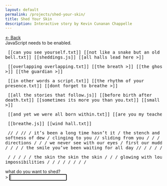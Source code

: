 ```yaml
---
layout: default
permalink: /projects/shed-your-skin/
title: Shed Your Skin
description: Interactive story by Kevin Cunanan Chappelle
---
```


<link rel="stylesheet" href="/assets/css/shed-your-skin.css" />

<div id="storyWrapper">
    <div id="backArrow" class="navigation">
        <a href="javascript:void(0)">← Back</a>
    </div>
    <div id="story">
        <noscript>JavaScript needs to be enabled.</noscript>
    </div>
</div>

<storydata name="shed your skin" startnode="1" creator="Twine" creator-version="2.10.0" format="Harlowe"
    format-version="3.3.9" ifid="8CF19DB7-183D-4DFC-9D35-17A1997CD2FA" options="" tags="" zoom="1" hidden>
    <passagedata pid="1" name="shed your skin" tags="" position="600,300" size="100,100">
        <pre>
            [[can you see yourself.txt]]
            [[not like a snake but an old ringing bell.txt]]
            [[sheddings.js]]
            [[all halls lead here >]]
        </pre>
    </passagedata>
    <passagedata pid="2" name="all halls lead here >" tags="" position="800,675" size="100,100">
        <pre>
            [[overlapping overlapping.txt]]
            [[the breath >]]
            [[the ghost >]]
            [[the guardian >]]
        </pre>
    </passagedata>
    <passagedata pid="3" name="the breath >" tags="" position="1000,800" size="100,100">
        <pre>
            [[in other words a script.txt]]
            [[the rhythm of your presence.txt]]
            [[dont forget to breathe >]]
        </pre>
    </passagedata>
    <passagedata pid="4" name="the ghost >" tags="" position="1000,1300" size="100,100">
        <pre>
            [[all the stories that follow.js]]
            [[before birth after death.txt]]
            [[sometimes its more you than you.txt]]
            [[small routines >]]
        </pre>
    </passagedata>
    <passagedata pid="5" name="the guardian >" tags="" position="1000,2050" size="100,100">
        <pre>
            [[and yet we were all born within.txt]]
            [[are you my teacher.txt]]
        </pre>
    </passagedata>
    <passagedata pid="6" name="dont forget to breathe >" tags="" position="1200,1050" size="100,100">
        <pre>
            [[breathe.js]]
            [[wind hall.txt]]
        </pre>
    </passagedata>
    <passagedata pid="7" name="can you see yourself.txt" tags="" position="800,300" size="100,100">
        <pre>
            // /
            // /
            it’s been a long time hasn’t it /
            the stench and softness of dew / clinging
            to you // sliding from you / / / /
            in sixteen directions / / /
            we never see with our eyes / first
            our muddied feet / / / / / /
            the smile you’ve been waiting for all day
            // / / /
            // /
        </pre>
    </passagedata>
    <passagedata pid="8" name="not like a snake but an old ringing bell.txt" tags="" position="800,425" size="100,100">
        <pre>
            /
            / / / /
            the skin the skin the skin / / /
            glowing with loud impossibilities
            / / / / / / /
            /
        </pre>
    </passagedata>
    <passagedata pid="9" name="sheddings.js" tags="" position="800,550" size="100,100">
        <div id="terminalContainer">
            <label for="intentionInput">what do you want to shed?</label>
            <div id="terminalPrompt">
                <span>> </span>
                <input type="text" id="intentionInput" autofocus>
            </div>
        </div>
        <script>
            (() => {
                const terminalContainer = document.getElementById("terminalContainer");

                const promptForInput = () => {
                    const prompt = document.createElement("div");
                    prompt.innerHTML = `<span>> </span><input type="text"
            id="intentionInput" autofocus>`;
                    terminalContainer.appendChild(prompt);

                    const terminalInput = prompt.querySelector("#intentionInput");
                    terminalInput.addEventListener("keydown", (event) => {
                        if (event.key === "Enter") {
                            event.preventDefault();
                            handleInput(terminalInput.value.trim(), prompt);
                        }
                    });

                    terminalInput.focus();
                };

                const handleInput = (intention, prompt) => {
                    if (!intention) return;

                    const terminalInput = prompt.querySelector("#intentionInput");
                    terminalInput.disabled = true;

                    const skin = intention.split('');
                    let sheddable = skin.map((char, i) => (char !== ' ' ? i : null)).filter(i => i !== null);

                    const displaySkin = () => {
                        const line = document.createElement("div");
                        line.textContent = skin.join('');
                        terminalContainer.appendChild(line);
                        terminalContainer.scrollTop = terminalContainer.scrollHeight;
                    };

                    const shedSkin = () => {
                        if (!sheddable.length) return;
                        const fate = Math.floor(Math.random() * sheddable.length);
                        const choice = sheddable[fate];
                        skin[choice] = skin[choice] === "|" ? "!" : skin[choice] === "!" ?
                            "." : "|";
                        if (skin[choice] === ".") sheddable.splice(fate, 1);
                        displaySkin();
                        setTimeout(shedSkin, 500);
                    };

                    displaySkin();
                    setTimeout(shedSkin, 1000);
                };

                terminalContainer.innerHTML = `<div>what do you want to shed?</div>`;
                promptForInput();
            })();
        </script>
    </passagedata>
    <passagedata pid="10" name="overlapping overlapping.txt" tags="" position="1000,675" size="100,100">
        <pre>
            / / / / / / / / ///
            / / / / / / / / ///
            this is where our trinities meet / / / / ///
            or rather they have already met / / / / ///
            when you learned that another / other / wasn’t / / ///
            you are a combination lock turning and turning and / / ///
            never meant to unlock and never meant to / / / ///
            settle on three numbers but it’s the turning / / ///
            it’s all happening outside your head / your daring ///
            invitations of love / to love in love / / ///
            / / / / / / / / ///
            / / / / / / / / ///
        </pre>
    </passagedata>
    <passagedata pid="11" name="in other words a script.txt" tags="" position="1200,800" size="100,100">
        <pre>
            /////////
            /// //// // //// //// /// ///////// //// [space]
            the rest of your life and (nothing) more
            how many breaths?
            /// //// ////////
            ////////
        </pre>
    </passagedata>
    <passagedata pid="12" name="the rhythm of your presence.txt" tags="" position="1200,925" size="100,100">
        <pre>
            ///// /// /// ///// /////// /// ////
            /// ///// /// /// ///// /////// /// //// //////// [time]
            new steps and old steps tracing the same patterns
            not a matter of surprise but /// //// ////////
            the calm quiet rehearsal of whispers
            at once ///// ///////// // //////// ////////
            // //// ///// ///////// // //////// ////////
            //// ///// ///////// // ////////
        </pre>
    </passagedata>
    <passagedata pid="13" name="all the stories that follow.js" tags="" position="1200,1300" size="100,100">
        <div id="storyContainer"></div>
        <script>
            (() => {
                const storyContainer = document.getElementById("storyContainer");

                const gentleWhisperInYourEar = () => {
                    const question = document.createElement("div");
                    question.textContent = "you are not the first to ask this question.";
                    storyContainer.appendChild(question);

                    const prompt = document.createElement("div");
                    prompt.innerHTML = `remember this memory again? [y/n] <input type="text"
            id="responseInput" autofocus>`;
                    storyContainer.appendChild(prompt);

                    const responseInput = prompt.querySelector("#responseInput");
                    responseInput.addEventListener("keydown", (event) => {
                        if (event.key === "Enter") {
                            event.preventDefault();
                            handleResponse(responseInput.value.trim().toLowerCase(), prompt);
                        }
                    });

                    responseInput.focus();
                };

                const handleResponse = (choice, prompt) => {
                    prompt.querySelector("#responseInput").disabled = true;

                    if (choice === "y" || choice === "yes") {
                        gentleWhisperInYourEar();
                    } else if (choice === "n" || choice === "no") {
                        const farewell = document.createElement("div");
                        farewell.textContent = "may you find more selves in the memories you choose to keep.";
                        storyContainer.appendChild(farewell);
                    } else {
                        const thirdPath = document.createElement("div");
                        thirdPath.textContent = "you are courageous to take the third path.";
                        storyContainer.appendChild(thirdPath);
                    }
                };

                gentleWhisperInYourEar();
            })();
        </script>
    </passagedata>
    <passagedata pid="14" name="before birth after death.txt" tags="" position="1200,1425" size="100,100">
        <pre>
            / /
            / / / / / /
            the doors the windows remember you before you knew your name /
            the bones crumbling deep underground remember your tragedies /
            the humid insomniac forest remembers the moment you became /
            the swirling prophets of day remember everything you forgot /
            the wild gestures remember when you needed a change / /
            just as you were about to speak you forgot the soft dream /
            you forgot you remember too / / / /
            / / / / / /
            / /
        </pre>
    </passagedata>
    <passagedata pid="15" name="sometimes its more you than you.txt" tags="" position="1200,1550" size="100,100">
        <pre>
            / / / / / / / / / / / / / / / / / /
            / often / the sum of everything /
            / you know / it makes you laugh /
            / / / / / / / / / / / / / / / / / /
        </pre>
    </passagedata>
    <passagedata pid="16" name="small routines >" tags="" position="1200,1675" size="100,100">
        <pre>
            [[anytime.txt]]
            [[that crucial moment.txt]]
            [[thursday.txt]]
        </pre>
    </passagedata>
    <passagedata pid="17" name="breathe.js" tags="" position="1400,1050" size="100,100">
        <div id="breathContainer"></div>

        <script>
            (() => {
                const YOUR_HEARTBEAT = [300, 800];
                const YOUR_PACE = 10;
                const breathContainer = document.getElementById("breathContainer");

                const guideWind = async (phase) => {
                    let conduit, start, end, step;

                    switch (phase) {
                        case "draw_in":
                            conduit = ">";
                            start = 1;
                            end = YOUR_PACE;
                            step = 1;
                            break;
                        case "stillness":
                            conduit = "=";
                            start = YOUR_PACE;
                            end = YOUR_PACE;
                            step = 0;
                            break;
                        case "let_out":
                            conduit = "<";
                            start = YOUR_PACE;
                            end = 1;
                            step = -1;
                            break;
                    }

                    for (let i = start, moment = 0; step === 0 ? moment < YOUR_PACE : i !== end + step; i += step, moment++) {
                        breathContainer.textContent += conduit.repeat(i) + "\n";
                        breathContainer.scrollTop = breathContainer.scrollHeight;
                        await new Promise((resolve) => setTimeout(resolve, YOUR_HEARTBEAT[moment % YOUR_HEARTBEAT.length]));
                    }
                };

                (async () => {
                    await new Promise((resolve) => setTimeout(resolve, 1000));
                    await guideWind("draw_in");
                    await guideWind("stillness");
                    await guideWind("let_out");
                    await new Promise((resolve) => setTimeout(resolve, 1000));
                })();
            })();
        </script>
    </passagedata>
    <passagedata pid="18" name="wind hall.txt" tags="" position="1400,1175" size="100,100">
        <pre>
            / / / /
            / / / / /////
            resonance of stones / the stone split by
            the wind / your first breaths welcomed to the hall
            nothing stays long enough to grow stale
            always moving with expanse
            / feeling contraction without smallness
            this is divine registration
            your time is yours to begin
            / feeling duration and its certainty
            / / ////////
            / / /
        </pre>
    </passagedata>
    <passagedata pid="19" name="anytime.txt" tags="" position="1400,1675" size="100,100">
        <pre>
            /// ///
            /// /// ///
            /// /// /// we’re all on the phone ///
            unbreakable copy machine of silent sentences
            /// /// /// content with presence we don’t hang up
            /// lightning flashes across the earth ///
            gradually our breaths swim upstream ///
            /// /// /// ///
            /// /// ///
        </pre>
    </passagedata>
    <passagedata pid="20" name="that crucial moment.txt" tags="" position="1400,1800" size="100,100">
        <pre>
            / /
            ////////// / / / / / / /
            when everything / falls into /
            finally dreams of something new /
            petals leisurely sorting into piles ////////
            effervescent fantasy emerges from the singular
            out of the cave built / up and out
            up and out / up and out /
            // / / / / / / /
            / / /
        </pre>
    </passagedata>
    <passagedata pid="21" name="thursday.txt" tags="" position="1400,1925" size="100,100">
        <pre>
            / / / / / / / / / / / / / / / / / / / / / / /
            / it’s another thursday it’s every thursday /
            / / / / / / / / / / / / / / / / / / / / / / /
        </pre>
    </passagedata>
    <passagedata pid="22" name="and yet we were all born within.txt" tags="" position="1200,2050" size="100,100">
        <pre>
            / / / / / / / / / /
            / / / / / / / / / / / / / /
            none of us / without / / / / / / / / /
            even the unspeaking stone admonished by river run
            is a vessel / as it tossed itself about
            skies and mountains away / / / / / /
            it was never held it did not / / / / / /
            speak its soul unto the wind / / / / / /
            a life of chaos compressed to cold
            hollowness / the essence escaped
            / / / / / / / /
            / / / /
        </pre>
    </passagedata>
    <passagedata pid="23" name="are you my teacher.txt" tags="" position="1200,2175" size="100,100">
        <pre>
            ///////////////////////////////////////////////////
            who will dissolve me? ask for what you already have
            ///////////////////////////////////////////////////
        </pre>
    </passagedata>
</storydata>

<script src="/assets/js/shed-your-skin.js"></script>
